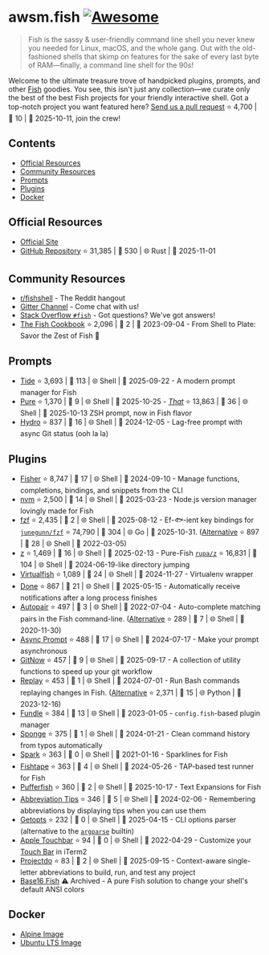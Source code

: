 # awsm.fish [![Awesome](https://awesome.re/badge.svg)](https://awesome.re)

> Fish is the sassy & user-friendly command line shell you never knew you needed for Linux, macOS, and the whole gang. Out with the old-fashioned shells that skimp on features for the sake of every last byte of RAM—finally, a command line shell for the 90s!

Welcome to the ultimate treasure trove of handpicked plugins, prompts, and other [Fish](https://fishshell.com/) goodies. You see, this isn't just any collection—we curate only the best of the best Fish projects for your friendly interactive shell. Got a top-notch project you want featured here? [Send us a pull request](https://github.com/jorgebucaran/awesome-fish/fork) ⭐ 4,700 | 🐛 10 | 📅 2025-10-11, join the crew!

## Contents

* [Official Resources](#official-resources)
* [Community Resources](#community-resources)
* [Prompts](#prompts)
* [Plugins](#plugins)
* [Docker](#docker)

## Official Resources

* [Official Site](https://fishshell.com)
* [GitHub Repository](https://github.com/fish-shell/fish-shell) ⭐ 31,385 | 🐛 530 | 🌐 Rust | 📅 2025-11-01

## Community Resources

* [r/fishshell](https://www.reddit.com/r/fishshell) - The Reddit hangout
* [Gitter Channel](https://gitter.im/fish-shell/fish-shell) - Come chat with us!
* [Stack Overflow `#fish`](https://stackoverflow.com/questions/tagged/fish) - Got questions? We've got answers!
* [The Fish Cookbook](https://github.com/jorgebucaran/cookbook.fish) ⭐ 2,096 | 🐛 2 | 📅 2023-09-04 - From Shell to Plate: Savor the Zest of Fish 🦞

## Prompts

* [Tide](https://github.com/IlanCosman/tide) ⭐ 3,693 | 🐛 113 | 🌐 Shell | 📅 2025-09-22 - A modern prompt manager for Fish
* [Pure](https://github.com/pure-fish/pure/) ⭐ 1,370 | 🐛 9 | 🌐 Shell | 📅 2025-10-25 - [*That*](https://github.com/sindresorhus/pure) ⭐ 13,863 | 🐛 36 | 🌐 Shell | 📅 2025-10-13 ZSH prompt, now in Fish flavor
* [Hydro](https://github.com/jorgebucaran/hydro) ⭐ 837 | 🐛 16 | 🌐 Shell | 📅 2024-12-05 - Lag-free prompt with async Git status (ooh la la)

## Plugins

* [Fisher](https://github.com/jorgebucaran/fisher) ⭐ 8,747 | 🐛 17 | 🌐 Shell | 📅 2024-09-10 - Manage functions, completions, bindings, and snippets from the CLI
* [nvm](https://github.com/jorgebucaran/nvm.fish) ⭐ 2,500 | 🐛 14 | 🌐 Shell | 📅 2025-03-23 - Node.js version manager lovingly made for Fish
* [fzf](https://github.com/PatrickF1/fzf.fish) ⭐ 2,435 | 🐛 2 | 🌐 Shell | 📅 2025-08-12 - Ef-🐟-ient key bindings for [`junegunn/fzf`](https://github.com/junegunn/fzf) ⭐ 74,790 | 🐛 304 | 🌐 Go | 📅 2025-10-31. ([Alternative](https://github.com/jethrokuan/fzf) ⭐ 897 | 🐛 28 | 🌐 Shell | 📅 2022-03-05)
* [z](https://github.com/jethrokuan/z) ⭐ 1,469 | 🐛 16 | 🌐 Shell | 📅 2025-02-13 - Pure-Fish [`rupa/z`](https://github.com/rupa/z) ⭐ 16,831 | 🐛 104 | 🌐 Shell | 📅 2024-06-19-like directory jumping
* [Virtualfish](https://github.com/adambrenecki/virtualfish) ⭐ 1,089 | 🐛 24 | 🌐 Shell | 📅 2024-11-27 - Virtualenv wrapper
* [Done](https://github.com/franciscolourenco/done) ⭐ 867 | 🐛 21 | 🌐 Shell | 📅 2025-05-15 - Automatically receive notifications after a long process finishes
* [Autopair](https://github.com/jorgebucaran/autopair.fish) ⭐ 497 | 🐛 3 | 🌐 Shell | 📅 2022-07-04 - Auto-complete matching pairs in the Fish command-line. ([Alternative](https://github.com/laughedelic/pisces) ⭐ 289 | 🐛 7 | 🌐 Shell | 📅 2020-11-30)
* [Async Prompt](https://github.com/acomagu/fish-async-prompt) ⭐ 488 | 🐛 17 | 🌐 Shell | 📅 2024-07-17 - Make your prompt asynchronous
* [GitNow](https://github.com/joseluisq/gitnow) ⭐ 457 | 🐛 9 | 🌐 Shell | 📅 2025-09-17 - A collection of utility functions to speed up your git workflow
* [Replay](https://github.com/jorgebucaran/replay.fish) ⭐ 453 | 🐛 1 | 🌐 Shell | 📅 2024-07-01 - Run Bash commands replaying changes in Fish. ([Alternative](https://github.com/edc/bass) ⭐ 2,371 | 🐛 15 | 🌐 Python | 📅 2023-12-16)
* [Fundle](https://github.com/danhper/fundle) ⭐ 384 | 🐛 13 | 🌐 Shell | 📅 2023-01-05 - `config.fish`-based plugin manager
* [Sponge](https://github.com/meaningful-ooo/sponge) ⭐ 375 | 🐛 1 | 🌐 Shell | 📅 2024-01-21 - Clean command history from typos automatically
* [Spark](https://github.com/jorgebucaran/spark.fish) ⭐ 363 | 🐛 0 | 🌐 Shell | 📅 2021-01-16 - Sparklines for Fish
* [Fishtape](https://github.com/jorgebucaran/fishtape) ⭐ 363 | 🐛 4 | 🌐 Shell | 📅 2024-05-26 - TAP-based test runner for Fish
* [Pufferfish](https://github.com/nickeb96/puffer-fish) ⭐ 360 | 🐛 2 | 🌐 Shell | 📅 2025-10-17 - Text Expansions for Fish
* [Abbreviation Tips](https://github.com/Gazorby/fish-abbreviation-tips) ⭐ 346 | 🐛 5 | 🌐 Shell | 📅 2024-02-06 - Remembering abbreviations by displaying tips when you can use them
* [Getopts](https://github.com/jorgebucaran/getopts.fish) ⭐ 232 | 🐛 0 | 🌐 Shell | 📅 2025-04-15 - CLI options parser (alternative to the [`argparse`](https://fishshell.com/docs/current/cmds/argparse.html) builtin)
* [Apple Touchbar](https://github.com/rodrigobdz/fish-apple-touchbar) ⭐ 94 | 🐛 0 | 🌐 Shell | 📅 2022-04-29 - Customize your [Touch Bar](https://developer.apple.com/design/human-interface-guidelines/macos/touch-bar/touch-bar-overview) in iTerm2
* [Projectdo](https://github.com/paldepind/projectdo) ⭐ 83 | 🐛 2 | 🌐 Shell | 📅 2025-09-15 - Context-aware single-letter abbreviations to build, run, and test any project
* [Base16 Fish](https://github.com/FabioAntunes/base16-fish-shell) ⚠️ Archived - A pure Fish solution to change your shell's default ANSI colors

## Docker

* [Alpine Image](https://hub.docker.com/r/purefish/docker-fish)
* [Ubuntu LTS Image](https://hub.docker.com/r/dideler/fish-shell)
